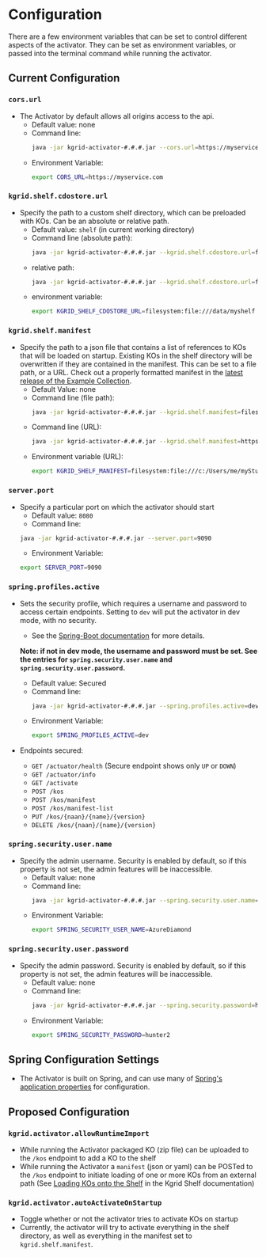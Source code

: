 # Configuration
There are a few environment variables that can be set to control different aspects of the activator. They can be set as environment variables, or passed into the terminal command while running the activator.
## Current Configuration
### `cors.url`
- The Activator by default allows all origins access to the api.
  - Default value: none
  - Command line:
    ```bash
    java -jar kgrid-activator-#.#.#.jar --cors.url=https://myservice.com
    ```
  - Environment Variable:
    ```bash
    export CORS_URL=https://myservice.com
    ```

### `kgrid.shelf.cdostore.url`
- Specify the path to a custom shelf directory, which can be preloaded with KOs. Can be an absolute or relative path.
  - Default value: `shelf` (in current working directory)
  - Command line (absolute path):
    ```bash
    java -jar kgrid-activator-#.#.#.jar --kgrid.shelf.cdostore.url=filesystem:file:///data/myshelf
    ```
  - relative path:
    ```bash
    java -jar kgrid-activator-#.#.#.jar --kgrid.shelf.cdostore.url=filesystem:file:///c:/Users/me/myshelf
    ```
  - environment variable:
    ```bash
    export KGRID_SHELF_CDOSTORE_URL=filesystem:file:///data/myshelf
    ```
### `kgrid.shelf.manifest` 
- Specify the path to a json file that contains a list of references to KOs that will be loaded on startup. Existing KOs in the shelf directory will be overwritten if they are contained in the manifest. This can be set to a file path, or a URL. Check out a properly formatted manifest in the [latest release of the Example Collection](https://github.com/kgrid-objects/example-collection/releases/latest).
  - Default Value: none
  - Command line (file path):
    ```bash
    java -jar kgrid-activator-#.#.#.jar --kgrid.shelf.manifest=filesystem:file:///c:/Users/me/myStuff/manifest.json
    ```
  - Command line (URL):
    ```bash
    java -jar kgrid-activator-#.#.#.jar --kgrid.shelf.manifest=https://github.com/kgrid-objects/example-collection/releases/download/4.1.1/manifest.json
    ```
  - Environment variable (URL):
    ```bash
    export KGRID_SHELF_MANIFEST=filesystem:file:///c:/Users/me/myStuff/manifest.json
    ```
### `server.port` 
- Specify a particular port on which the activator should start
    - Default value: `8080`
    - Command line:
    ```bash
    java -jar kgrid-activator-#.#.#.jar --server.port=9090
    ```
    - Environment Variable:
    ```bash
    export SERVER_PORT=9090
    ```
### `spring.profiles.active` 
- Sets the security profile, which requires a username and password to access certain endpoints. Setting to `dev` will put the activator in dev mode, with no security. 
  - See the [Spring-Boot documentation](https://docs.spring.io/spring-boot/docs/2.4.3/reference/html/appendix-application-properties.html#spring.profiles.active) for more details.

  __Note: if not in dev mode, the username and password must be set.
  See the entries for `spring.security.user.name` and `spring.security.user.password`.__
  - Default value: Secured
  - Command line:
    ```bash
    java -jar kgrid-activator-#.#.#.jar --spring.profiles.active=dev
    ```
  - Environment Variable:
    ```bash
    export SPRING_PROFILES_ACTIVE=dev
    ```
- Endpoints secured:
  - `GET /actuator/health` (Secure endpoint shows only `UP` or `DOWN`)
  - `GET /actuator/info`
  - `GET /activate`
  - `POST /kos`
  - `POST /kos/manifest`
  - `POST /kos/manifest-list`
  - `PUT /kos/{naan}/{name}/{version}`
  - `DELETE /kos/{naan}/{name}/{version}`
### `spring.security.user.name` 
- Specify the admin username. Security is enabled by default, so if this property is not set, the admin features will be inaccessible.
  - Default value: none
  - Command line:
    ```bash
    java -jar kgrid-activator-#.#.#.jar --spring.security.user.name=AzureDiamond
    ```
  - Environment Variable:
    ```bash
    export SPRING_SECURITY_USER_NAME=AzureDiamond
    ```
### `spring.security.user.password` 
- Specify the admin password. Security is enabled by default, so if this property is not set, the admin features will be inaccessible.
  - Default value: none
  - Command line:
    ```bash
    java -jar kgrid-activator-#.#.#.jar --spring.security.password=hunter2
    ```
  - Environment Variable:
    ```bash
    export SPRING_SECURITY_PASSWORD=hunter2
    ```
## Spring Configuration Settings
- The Activator is built on Spring, and can use many of [Spring's application properties](https://docs.spring.io/spring-boot/docs/2.4.3/reference/html/appendix-application-properties.html) for configuration.

## Proposed Configuration
### `kgrid.activator.allowRuntimeImport`
- While running the Activator packaged KO (zip file) can be uploaded to the `/kos` endpoint to add a KO to the shelf
- While running the Activator a `manifest` (json or yaml) can be POSTed to the `/kos` endpoint to initiate loading of one or more KOs from an external path (See [Loading KOs onto the Shelf](https://kgrid.org/kgrid-shelf) in the Kgrid Shelf documentation)

### `kgrid.activator.autoActivateOnStartup`
- Toggle whether or not the activator tries to activate KOs on startup
- Currently, the activator will try to activate everything in the shelf directory, as well as everything in the manifest set to `kgrid.shelf.manifest`.
